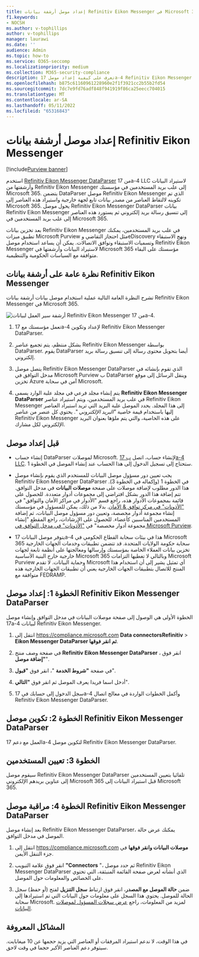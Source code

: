 ```yaml
---
title: إعداد موصل أرشفة بيانات Refinitiv Eikon Messenger في Microsoft 365
f1.keywords:
- NOCSH
ms.author: v-tophillips
author: v-tophillips
manager: laurawi
ms.date: ''
audience: Admin
ms.topic: how-to
ms.service: O365-seccomp
ms.localizationpriority: medium
ms.collection: M365-security-compliance
description: تعرف على كيفية إعداد موصل 17a-4 Refinitiv Eikon Messenger DataParser واستخدامه لاستيراد هذه البيانات وأرشفتها في Microsoft 365.
ms.openlocfilehash: b875c61160961228960e2f1f3921cc2b55b2fd54
ms.sourcegitcommit: 7dc7e9fd76adf848f941919f86ca25eecc704015
ms.translationtype: MT
ms.contentlocale: ar-SA
ms.lasthandoff: 05/11/2022
ms.locfileid: "65316843"
---
```

# <a name="set-up-a-connector-to-archive-refinitiv-eikon-messenger-data"></a>إعداد موصل أرشفة بيانات Refinitiv Eikon Messenger

[!include[Purview banner](../includes/purview-rebrand-banner.md)]

استخدم [Refinitiv Eikon Messenger DataParser](https://www.17a-4.com/refinitiv-messenger-dataparser/) من 17a-4 LLC لاستيراد البيانات وأرشفتها من Refinitiv Eikon Messenger إلى علب بريد المستخدمين في مؤسستك Microsoft 365. يتضمن DataParser موصل Refinitiv Eikon Messenger الذي تم تكوينه لالتقاط العناصر من مصدر بيانات تابع لجهة خارجية واستيراد هذه العناصر إلى Microsoft 365. يحول موصل Refinitiv Eikon Messenger DataParser بيانات Refinitiv Eikon Messenger إلى تنسيق رسالة بريد إلكتروني ثم يستورد هذه العناصر إلى علب بريد المستخدمين في Microsoft 365.

بعد تخزين بيانات Refinitiv Eikon Messenger في علب بريد المستخدمين، يمكنك تطبيق ميزات Microsoft Purview مثل احتجاز التقاضي وeDiscovery ونهج الاستبقاء وتسميات الاستبقاء وتوافق الاتصالات. يمكن أن يساعد استخدام موصل Refinitiv Eikon Messenger لاستيراد البيانات وأرشفتها في Microsoft 365 مؤسستك على البقاء متوافقة مع السياسات الحكومية والتنظيمية.

## <a name="overview-of-archiving-refinitiv-eikon-messenger-data"></a>نظرة عامة على أرشفة بيانات Refinitiv Eikon Messenger

تشرح النظرة العامة التالية عملية استخدام موصل بيانات أرشفة بيانات Refinitiv Eikon Messenger في Microsoft 365.

![أرشفة سير العمل لبيانات Refinitiv Eikon Messenger من 17a-4.](../media/RefinitivMessengerDataParserConnectorWorkflow.png)

1. تعمل مؤسستك مع 17a-4 لإعداد وتكوين Refinitiv Eikon Messenger DataParser.

2. بشكل منتظم، يتم تجميع عناصر Refinitiv Eikon Messenger بواسطة DataParser. يقوم DataParser أيضا بتحويل محتوى رسالة إلى تنسيق رسالة بريد إلكتروني.

3. يتصل موصل Refinitiv Eikon Messenger DataParser الذي تقوم بإنشائه في مدخل التوافق في Microsoft Purview ب DataParser وينقل الرسائل إلى موقع تخزين Azure آمن في سحابة Microsoft.

4. يتم إنشاء مجلد فرعي في مجلد علبة الوارد يسمى **Refinitiv Eikon Messenger DataParser** في علب بريد المستخدمين، ويتم استيراد عناصر Refinitiv Eikon Messenger إلى هذا المجلد. يحدد الموصل علبة البريد التي تريد استيراد العناصر إليها باستخدام قيمة خاصية *"البريد الإلكتروني* ". يحتوي كل عنصر من عناصر Refinitiv Eikon Messenger على هذه الخاصية، والتي يتم ملؤها بعنوان البريد الإلكتروني لكل مشارك.

## <a name="before-you-set-up-a-connector"></a>قبل إعداد موصل

- إنشاء حساب DataParser لموصلات Microsoft. لإنشاء حساب، اتصل [ب 17a-4 LLC](https://www.17a-4.com/contact/). ستحتاج إلى تسجيل الدخول إلى هذا الحساب عند إنشاء الموصل في الخطوة 1.

- يجب تعيين دور مسؤول موصل البيانات للمستخدم الذي يقوم بإنشاء موصل Refinitiv Eikon Messenger DataParser في الخطوة 1 (وإكماله في الخطوة 3). هذا الدور مطلوب لإضافة موصلات على صفحة **موصلات البيانات** في مدخل التوافق. تتم إضافة هذا الدور بشكل افتراضي إلى مجموعات أدوار متعددة. للحصول على قائمة بمجموعات الأدوار هذه، راجع قسم "الأدوار في مراكز الأمان والتوافق" في ["الأذونات" في مركز توافق & الأمان](../security/office-365-security/permissions-in-the-security-and-compliance-center.md#roles-in-the-security--compliance-center). بدلا من ذلك، يمكن للمسؤول في مؤسستك إنشاء مجموعة أدوار مخصصة، وتعيين دور مسؤول موصل البيانات، ثم إضافة المستخدمين المناسبين كأعضاء. للحصول على الإرشادات، راجع المقطع "إنشاء مجموعة أدوار مخصصة" في ["الأذونات" في مدخل التوافق في Microsoft Purview](microsoft-365-compliance-center-permissions.md#create-a-custom-role-group).

- يتوفر موصل البيانات 17a-4 هذا في بيئات سحابة القطاع الحكومي في Microsoft 365 سحابة حكومة الولايات المتحدة. قد تتضمن تطبيقات وخدمات الجهات الخارجية تخزين بيانات العملاء الخاصة بمؤسستك وإرسالها ومعالجتها على أنظمة تابعة لجهات خارجية خارج البنية الأساسية Microsoft 365 وبالتالي لا تغطيها التزامات Microsoft Purview وحماية البيانات. لا تقدم Microsoft أي تمثيل يشير إلى أن استخدام هذا المنتج للاتصال بتطبيقات الجهات الخارجية يعني أن تطبيقات الجهات الخارجية هذه متوافقة مع FEDRAMP.

## <a name="step-1-set-up-a-refinitiv-eikon-messenger-dataparser-connector"></a>الخطوة 1: إعداد موصل Refinitiv Eikon Messenger DataParser

الخطوة الأولى هي الوصول إلى صفحة موصلات البيانات في مدخل التوافق وإنشاء موصل 17a-4 لبيانات Refinitiv Eikon Messenger.

1. انتقل إلى <https://compliance.microsoft.com> **Data connectorsRefinitiv** >  **Eikon Messenger DataParser ثم انقر فوقها**.

2. في صفحة وصف منتج **Refinitiv Eikon Messenger DataParser** ، انقر فوق **"إضافة موصل**".

3. في صفحة **"شروط الخدمة** "، انقر فوق **"قبول**".

4. أدخل اسما فريدا يعرف الموصل ثم انقر فوق **"التالي**".

5. سجل الدخول إلى حسابك في 17a-4 وأكمل الخطوات الواردة في معالج اتصال Refinitiv Eikon Messenger DataParser.

## <a name="step-2-configure-the-refinitiv-eikon-messenger-dataparser-connector"></a>الخطوة 2: تكوين موصل Refinitiv Eikon Messenger DataParser

العمل مع دعم 17a-4 لتكوين موصل Refinitiv Eikon Messenger DataParser.

## <a name="step-3-map-users"></a>الخطوة 3: تعيين المستخدمين

سيقوم موصل Refinitiv Eikon Messenger DataParser تلقائيا بتعيين المستخدمين إلى عناوين بريدهم الإلكتروني Microsoft 365 قبل استيراد البيانات إلى Microsoft 365.

## <a name="step-4-monitor-the-refinitiv-eikon-messenger-dataparser-connector"></a>الخطوة 4: مراقبة موصل Refinitiv Eikon Messenger DataParser

بعد إنشاء موصل Refinitiv Eikon Messenger DataParser، يمكنك عرض حالة الموصل في مدخل التوافق.

1. انتقل إلى <https://compliance.microsoft.com> **موصلات البيانات وانقر فوقها** في جزء التنقل الأيمن.

2. انقر فوق علامة التبويب **"Connectors** "، ثم حدد موصل Refinitiv Eikon Messenger DataParser الذي أنشأته لعرض صفحة القائمة المنبثقة، التي تحتوي على الخصائص والمعلومات حول الموصل.

3. ضمن **حالة الموصل مع المصدر**، انقر فوق ارتباط **سجل التنزيل** لفتح (أو حفظ) سجل الحالة للموصل. يحتوي هذا السجل على معلومات حول البيانات التي تم استيرادها إلى سحابة Microsoft. لمزيد من المعلومات، راجع [عرض سجلات المسؤول لموصلات البيانات](data-connector-admin-logs.md).

## <a name="known-issues"></a>المشاكل المعروفة

في هذا الوقت، لا ندعم استيراد المرفقات أو العناصر التي يزيد حجمها عن 10 ميغابايت. سيتوفر دعم العناصر الأكبر حجما في وقت لاحق.
